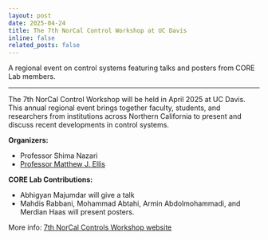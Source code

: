 ```yaml
---
layout: post
date: 2025-04-24
title: The 7th NorCal Control Workshop at UC Davis
inline: false
related_posts: false
---
```


A regional event on control systems featuring talks and posters from CORE Lab members.

---

The 7th NorCal Control Workshop will be held in April 2025 at UC Davis. This annual regional event brings together faculty, students, and researchers from institutions across Northern California to present and discuss recent developments in control systems.

**Organizers:**
- Professor Shima Nazari
- [Professor Matthew J. Ellis](https://che.engineering.ucdavis.edu/directory/matt-ellis)

**CORE Lab Contributions:**
- Abhigyan Majumdar will give a talk
- Mahdis Rabbani, Mohammad Abtahi, Armin Abdolmohammadi, and Merdian Haas will present posters.

More info: [7th NorCal Controls Workshop website](https://sites.google.com/ucdavis.edu/7th-norcal-control-workshop)
